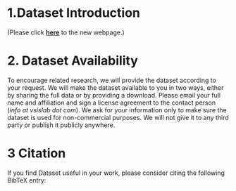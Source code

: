 # 1.Dataset Introduction
(Please click [**here**](http://www.vsislab.com/) to the new webpage.)



# 2. Dataset Availability
To encourage related research, we will provide the dataset according to your request. 
We will make the dataset available to you in two ways, either by sharing the full data or by providing a download.
Please email your full name and affiliation and sign a license agreement to the contact person (*info at vsislab dot com*). 
We ask for your information only to make sure the dataset is used for non-commercial purposes. 
We will not give it to any third party or publish it publicly anywhere.


# 3 Citation
If you find Dataset useful in your work, please consider citing the following BibTeX entry:

